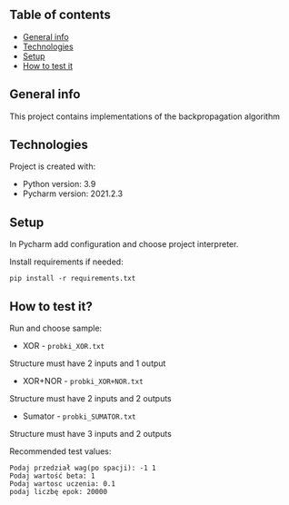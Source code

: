 ## Table of contents
* [General info](#general-info)
* [Technologies](#technologies)
* [Setup](#setup)
* [How to test it](#how-to-test-it)

## General info
This project contains implementations of the backpropagation algorithm
	
## Technologies
Project is created with:
* Python version: 3.9
* Pycharm version: 2021.2.3
	
## Setup
In Pycharm add configuration and choose project interpreter.

Install requirements if needed:

```
pip install -r requirements.txt
```

## How to test it?
Run and choose sample:
* XOR - `probki_XOR.txt`

Structure must have 2 inputs and 1 output

* XOR+NOR - `probki_XOR+NOR.txt`

Structure must have 2 inputs and 2 outputs

* Sumator - `probki_SUMATOR.txt`

Structure must have 3 inputs and 2 outputs

Recommended test values:
```
Podaj przedział wag(po spacji): -1 1
Podaj wartość beta: 1
Podaj wartosc uczenia: 0.1
podaj liczbę epok: 20000
```
